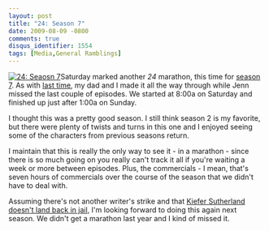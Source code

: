 ```yaml
---
layout: post
title: "24: Season 7"
date: 2009-08-09 -0800
comments: true
disqus_identifier: 1554
tags: [Media,General Ramblings]
---
```

[![24: Seaosn
7](http://ecx.images-amazon.com/images/I/519j1L3YRWL._SL500_AA240_.jpg)](http://www.amazon.com/gp/product/B001L5SRJE?ie=UTF8&tag=mhsvortex&linkCode=as2&camp=1789&creative=390957&creativeASIN=B001L5SRJE)Saturday
marked another *24* marathon, this time for [season
7](http://www.amazon.com/gp/product/B001L5SRJE?ie=UTF8&amp;tag=mhsvortex&amp;linkCode=as2&amp;camp=1789&amp;creative=390957&amp;creativeASIN=B001L5SRJE).
As with [last time](/archive/2007/12/17/24-season-6.aspx), my dad and I
made it all the way through while Jenn missed the last couple of
episodes. We started at 8:00a on Saturday and finished up just
after 1:00a on Sunday.

I thought this was a pretty good season. I still think season 2 is my
favorite, but there were plenty of twists and turns in this one and I
enjoyed seeing some of the characters from previous seasons return.

I maintain that this is really the only way to see it - in a marathon -
since there is so much going on you really can't track it all if you're
waiting a week or more between episodes. Plus, the commercials - I mean,
that's seven hours of commercials over the course of the season that we
didn't have to deal with.

Assuming there's not another writer's strike and that [Kiefer Sutherland
doesn't land back in
jail](http://www.people.com/people/article/0,,20240995,00.html), I'm
looking forward to doing this again next season. We didn't get a
marathon last year and I kind of missed it.


